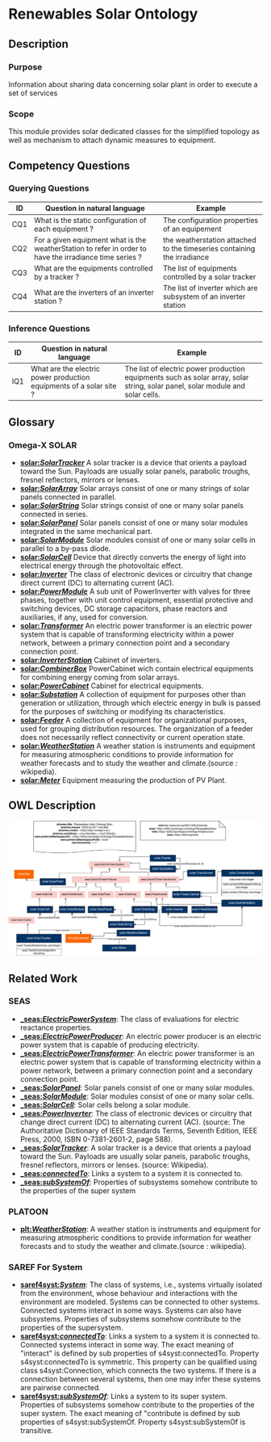 # Renewables Solar Ontology
## Description
### Purpose
Information about sharing data concerning solar plant in order to execute a set of services
### Scope
This module provides solar dedicated classes for the simplified topology as well as mechanism to attach dynamic measures to equipment.
## Competency Questions

### Querying Questions
| ID | Question in natural language | Example
|---|---|---|
|CQ1| What is the static configuration of each equipment ?| The configuration properties of an equipement |
|CQ2|For a given equipment what is the weatherStation to refer in order to have the irradiance time series ? | the weatherstation attached to the timeseries containing the irradiance  |
|CQ3|What are the equipments controlled by a tracker ? | The list of equipments controlled by a solar tracker |
|CQ4|What are the inverters of an inverter station ? | The list of inverter which are subsystem of an inverter station |

### Inference Questions
| ID | Question in natural language | Example
|---|---|---
|IQ1|What are the electric power production equipments of a solar site ? |The list of electric power production equipments such as solar array, solar string, solar panel, solar module and solar cells.
## Glossary
### Omega-X SOLAR
* [**solar:_SolarTracker_**](https://w3id.org/omega-x/ontology/RenewablesSolar/SolarTracker/)
A solar tracker is a device that orients a payload toward the Sun. Payloads are usually solar panels, parabolic troughs, fresnel reflectors, mirrors or lenses.
* [**solar:_SolarArray_**](https://w3id.org/omega-x/ontology/RenewablesSolar/SolarArray/)
Solar arrays consist of one or many strings of solar panels connected in parallel.
* [**solar:_SolarString_**](https://w3id.org/omega-x/ontology/RenewablesSolar/SolarString/)
Solar strings consist of one or many solar panels connected in series.
* [**solar:_SolarPanel_**](https://w3id.org/omega-x/ontology/RenewablesSolar/SolarPanel/)
Solar panels consist of one or many solar modules integrated in the same mechanical part.
* [**solar:_SolarModule_**](https://w3id.org/omega-x/ontology/RenewablesSolar/SolarModule/)
Solar modules consist of one or many solar cells in parallel to a by-pass diode.
* [**solar:_SolarCell_**](https://w3id.org/omega-x/ontology/RenewablesSolar/SolarCell/)
Device that directly converts the energy of light into electrical energy through the photovoltaic effect.
* [**solar:_Inverter_**](https://w3id.org/omega-x/ontology/RenewablesSolar/Inverter/)
The class of electronic devices or circuitry that change direct current (DC) to alternating current (AC).
* [**solar:_PowerModule_**](https://w3id.org/omega-x/ontology/RenewablesSolar/PowerModule/)
A sub unit of PowerInverter with valves for three phases, together with unit control equipment, essential protective and switching devices, DC storage capacitors, phase reactors and auxiliaries, if any, used for conversion.
* [**solar:_Transformer_**](https://w3id.org/omega-x/ontology/RenewablesSolar/Transformer/)
An electric power transformer is an electric power system that is capable of transforming electricity within a power network, between a primary connection point and a secondary connection point.
* [**solar:_InverterStation_**](https://w3id.org/omega-x/ontology/RenewablesSolar/InverterStation/)
Cabinet of inverters.
* [**solar:_CombinerBox_**](https://w3id.org/omega-x/ontology/RenewablesSolar/CombinerBox/)
PowerCabinet wich contain electrical equipments for combining energy coming from solar arrays.
* [**solar:_PowerCabinet_**](https://w3id.org/omega-x/ontology/RenewablesSolar/PowerCabinet/)
Cabinet for electrical equipments.
* [**solar:_Substation_**](https://w3id.org/omega-x/ontology/RenewablesSolar/Substation/)
A collection of equipment for purposes other than generation or utilization, through which electric energy in bulk is passed for the purposes of switching or modifying its characteristics. 
* [**solar:_Feeder_**](https://w3id.org/omega-x/ontology/RenewablesSolar/Feeder/)
A collection of equipment for organizational purposes, used for grouping distribution resources. The organization of a feeder does not necessarily reflect connectivity or current operation state.
* [**solar:_WeatherStation_**](https://w3id.org/omega-x/ontology/RenewablesSolar/WeatherStation/)
A weather station is instruments and equipment for measuring atmospheric conditions to provide information for weather forecasts and to study the weather and climate.(source : wikipedia).
* [**solar:_Meter_**](https://w3id.org/omega-x/ontology/RenewablesSolar/Meter/)
Equipment measuring the production of PV Plant.
## OWL Description

![Diagram](./RenewablesSolar.png)

## Related Work
### SEAS
* [**_seas:_ElectricPowerSystem_**]( https://w3id.org/seas/ElectricPowerSystem): 
The class of evaluations for electric reactance properties.
* [**_seas:_ElectricPowerProducer_**]( https://w3id.org/seas/ElectricPowerProducer): An electric power producer is an electric power system that is capable of producing electricity.
* [**_seas:_ElectricPowerTransformer_**]( https://w3id.org/seas/ElectricPowerTransformer): 
An electric power transformer is an electric power system that is capable of transforming electricity within a power network, between a primary connection point and a secondary connection point.
* [**_seas:_SolarPanel_**]( https://w3id.org/seas/SolarPanel): 
Solar panels consist of one or many solar modules.
* [**_seas:_SolarModule_**]( https://w3id.org/seas/SolarModule): 
Solar modules consist of one or many solar cells.
* [**_seas:_SolarCell_**]( https://w3id.org/seas/SolarCell): 
Solar cells belong a solar module.
* [**_seas:_PowerInverter_**]( https://w3id.org/seas/PowerInverter): 
The class of electronic devices or circuitry that change direct current (DC) to alternating current (AC). (source: The Authoritative Dictionary of IEEE Standards Terms, Seventh Edition, IEEE Press, 2000, ISBN 0-7381-2601-2, page 588).
* [**_seas:_SolarTracker_**]( https://w3id.org/seas/SolarTracker): 
A solar tracker is a device that orients a payload toward the Sun. Payloads are usually solar panels, parabolic troughs, fresnel reflectors, mirrors or lenses. (source: Wikipedia).
* [**_seas:_connectedTo_**]( https://w3id.org/seas/connectedTo): 
Links a system to a system it is connected to.
* [**_seas:_subSystemOf_**]( https://w3id.org/seas/subSystemOf): 
Properties of subsystems somehow contribute to the properties of the super system
### PLATOON
* [**plt:_WeatherStation_**]( https://w3id.org/platoon/WeatherStation): 
A weather station is  instruments and equipment for measuring atmospheric conditions to provide information for weather forecasts and to study the weather and climate.(source : wikipedia).
### SAREF For System
* [**saref4syst:_System_**]( https://saref.etsi.org/saref4syst/System): 
The class of systems, i.e., systems virtually isolated from the environment, whose behaviour and interactions with the environment are modeled. Systems can be connected to other systems. Connected systems interact in some ways. Systems can also have subsystems. Properties of subsystems somehow contribute to the properties of the supersystem.
* [**saref4syst:_connectedTo_**]( https://saref.etsi.org/saref4syst/connectedTo): 
Links a system to a system it is connected to. Connected systems interact in some way. The exact meaning of "interact" is defined by sub properties of s4syst:connectedTo. Property s4syst:connectedTo is symmetric. This property can be qualified using class s4syst:Connection, which connects the two systems. If there is a connection between several systems, then one may infer these systems are pairwise connected.
* [**saref4syst:_subSystemOf_**]( https://saref.etsi.org/saref4syst/subSystemOf): 
Links a system to its super system. Properties of subsystems somehow contribute to the properties of the super system. The exact meaning of "contribute is defined by sub properties of s4syst:subSystemOf. Property s4syst:subSystemOf is transitive.

